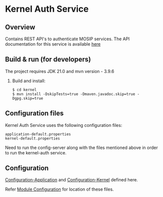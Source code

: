 # Kernel Auth Service

## Overview
Contains REST API's to authenticate MOSIP services.  The API documentation for this service is available [here](https://mosip.github.io/documentation/)

## Build & run (for developers)
The project requires JDK 21.0
and mvn version - 3.9.6
1. Build and install:
    ```
    $ cd kernel
    $ mvn install -DskipTests=true -Dmaven.javadoc.skip=true -Dgpg.skip=true
    ```

## Configuration files
Kernel Auth Service uses the following configuration files:
```
application-default.properties
kernel-default.properties
```
Need to run the config-server along with the files mentioned above in order to run the kernel-auth service.

## Configuration
[Configuration-Application](https://github.com/mosip/mosip-config/blob/release-1.3.x/application-default.properties) and
[Configuration-Kernel](https://github.com/mosip/mosip-config/blob/release-1.3.x/kernel-default.properties) defined here.

Refer [Module Configuration](https://docs.mosip.io/1.2.0/modules/module-configuration) for location of these files.
